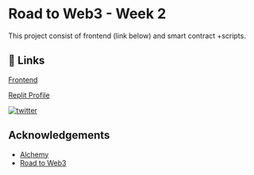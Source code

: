 
# Road to Web3 - Week 2

This project consist of frontend (link below) and smart contract +scripts.




## 🔗 Links
[Frontend](https://buymeacoffee-solidity-defi-tipping-app.burakozkirdeniz.repl.co/)

[Replit Profile](https://replit.com/@burakozkirdeniz/BuyMeACoffee-Solidity-DeFi-Tipping-app?v=1)

[![twitter](https://img.shields.io/badge/twitter-1DA1F2?style=for-the-badge&logo=twitter&logoColor=white)](https://twitter.com/burakozkirdeniz)


## Acknowledgements

 - [Alchemy](https://www.alchemy.com/)
 - [Road to Web3](https://twitter.com/TheRoadToWeb3)